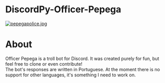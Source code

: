 # DiscordPy-Officer-Pepega
[![pepegapolice.jpg](https://i.postimg.cc/Wb0vHC6x/pepegapolice.jpg)](https://postimg.cc/9rXK4xkB)

# About

<p>Officer Pepega is a troll bot for Discord. It was created purely for fun, but feel free to clone or even contribute!<br>
The bot's responses are written in Portuguese. At the moment there is no support for other languages, it's something I need to work on.</p>



 
